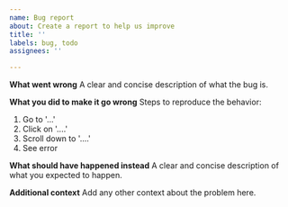 ```yaml
---
name: Bug report
about: Create a report to help us improve
title: ''
labels: bug, todo
assignees: ''

---
```


**What went wrong**
A clear and concise description of what the bug is.

**What you did to make it go wrong**
Steps to reproduce the behavior:
1. Go to '...'
2. Click on '....'
3. Scroll down to '....'
4. See error

**What should have happened instead**
A clear and concise description of what you expected to happen.

**Additional context**
Add any other context about the problem here.
